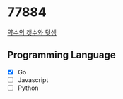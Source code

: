 # 77884

[약수의 갯수와 덧셈](https://programmers.co.kr/learn/courses/30/lessons/77884)

## Programming Language

- [x] Go
- [ ] Javascript
- [ ] Python
